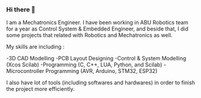### Hi there 👋

I am a Mechatronics Engineer. I have been working in ABU Robotics team for a year as Control System & Embedded Engineer, and beside that, I did some projects that related with Robotics and Mechatronics as well.

My skills are including :

-3D CAD Modelling
-PCB Layout Designing
-Control & System Modelling (Xcos Scilab)
-Programming (C, C++, LUA, Python, and Scilab)
-Microcontroller Programming (AVR, Arduino, STM32, ESP32)

I also have lot of tools (including softwares and hardwares) in order to finish the project more efficiently.
